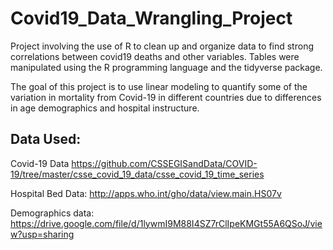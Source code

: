 # Covid19_Data_Wrangling_Project
Project involving the use of R to clean up and organize data to find strong correlations between covid19 deaths and other variables.
Tables were manipulated using the R programming language and the tidyverse package.

The goal of this project is to use linear modeling to quantify some of the variation in mortality from Covid-19 in different countries due to differences in age demographics and hospital instructure.

## Data Used:
Covid-19 Data
https://github.com/CSSEGISandData/COVID-19/tree/master/csse_covid_19_data/csse_covid_19_time_series

Hospital Bed Data:
http://apps.who.int/gho/data/view.main.HS07v

Demographics data:
https://drive.google.com/file/d/1lywmI9M88I4SZ7rClIpeKMGt55A6QSoJ/view?usp=sharing
